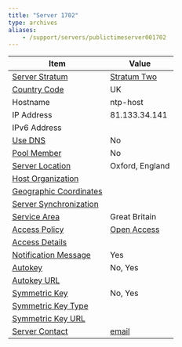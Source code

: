 ```yaml
---
title: "Server 1702"
type: archives
aliases:
    - /support/servers/publictimeserver001702
---
```


| Item | Value |
| ----- | ----- |
| [Server Stratum](/support/servers/serverstratum) | [Stratum Two](/support/servers/stratumtwotimeservers) |
| [Country Code](/support/servers/countrycode) | UK |
| Hostname |  ntp-host  |
| IP Address |  81.133.34.141  |
| IPv6 Address | |
| [Use DNS](/support/servers/usedns) | No |
| [Pool Member](/support/servers/poolmember) | No |
| [Server Location](/support/servers/serverlocation) |  Oxford, England |
| [Host Organization](/support/servers/hostorganization) | |
| [ Geographic Coordinates](/support/servers/geographiccoordinates) |  |
| [Server Synchronization](/support/servers/serversynchronization) | |
| [Service Area](/support/servers/servicearea) | Great Britain|
| [Access Policy](/support/servers/accesspolicy) | [Open Access](/support/servers/openaccess) |
| [Access Details](/support/servers/accessdetails) |  |
| [Notification Message](/support/servers/notificationmessage) | Yes |
| [Autokey](/support/servers/autokey) | No, Yes |
| [Autokey URL](/support/servers/autokeyurl) | |
| [Symmetric Key](/support/servers/symmetrickey) | No, Yes |
| [Symmetric Key Type](/support/servers/symmetrickeytype) | |
| [Symmetric Key URL](/support/servers/symmetrickeyurl) | |
| [Server Contact](/support/servers/servercontact) | [email](mailto:Chris@tridac.net) |